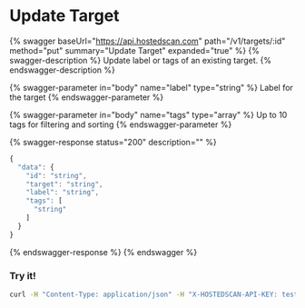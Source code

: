 # Update Target

{% swagger baseUrl="https://api.hostedscan.com" path="/v1/targets/:id" method="put" summary="Update Target" expanded="true" %}
{% swagger-description %}
Update label or tags of an existing target.
{% endswagger-description %}

{% swagger-parameter in="body" name="label" type="string" %}
Label for the target
{% endswagger-parameter %}

{% swagger-parameter in="body" name="tags" type="array" %}
Up to 10 tags for filtering and sorting
{% endswagger-parameter %}

{% swagger-response status="200" description="" %}
```javascript
{
  "data": {
    "id": "string",
    "target": "string",
    "label": "string",
    "tags": [
      "string"
    ]
  }
}
```
{% endswagger-response %}
{% endswagger %}

### Try it!

```bash
curl -H "Content-Type: application/json" -H "X-HOSTEDSCAN-API-KEY: test-data-key" --request PUT --data '{"label":"Updated Label", "tags":["updated-tag"]}' https://api.hostedscan.com/v1/targets/12345
```
